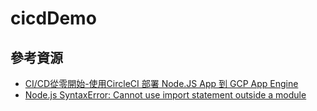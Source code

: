 # cicdDemo

## 參考資源

* [CI/CD從零開始-使用CircleCI 部署 Node.JS App 到 GCP App Engine](https://5xruby.tw/posts/hello-ci-cd)
* [Node.js SyntaxError: Cannot use import statement outside a module](https://blog.twtnn.com/2021/05/nodejs-syntaxerrorcannot-use-import.html)

